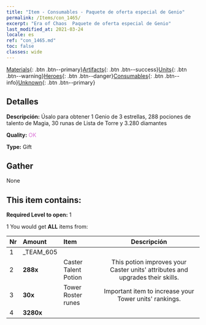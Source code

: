 ```yaml
---
title: "Item - Consumables - Paquete de oferta especial de Genio"
permalink: /Items/con_1465/
excerpt: "Era of Chaos  Paquete de oferta especial de Genio"
last_modified_at: 2021-03-24
locale: es
ref: "con_1465.md"
toc: false
classes: wide
---
```

 [Materials](/es/Items/){: .btn .btn--primary}[Artifacts](/es/Items/Artifacts/){: .btn .btn--success}[Units](/es/Items/Units/){: .btn .btn--warning}[Heroes](/es/Items/Heroes/){: .btn .btn--danger}[Consumables](/es/Items/Consumables/){: .btn .btn--info}[Unknown](/es/Items/Unknown/){: .btn .btn--primary}

## Detalles
 **Descripción:** Úsalo para obtener 1 Genio de 3 estrellas, 288 pociones de talento de Magia, 30 runas de Lista de Torre y 3.280 diamantes

 **Quality:** <span style="color: #DA70D6">OK</span>

 **Type:** Gift

## Gather

  None

## This item contains:

 **Required Level to open:** 1

 1 You would get **ALL** items  from:

  | Nr | Amount |     Item    | Descripción |
  |:---|:-------|:------------|:-----------:|
  | 1 | _TEAM_605 | 
  | 2 |  **288x** | Caster Talent Potion | This potion improves your Caster units' attributes and upgrades their skills.  | 
  | 3 |  **30x** | Tower Roster runes | Important item to increase your Tower units' rankings.  | 
  | 4 |  **3280x** | <i class="fas fa-gem"/> |  | 

